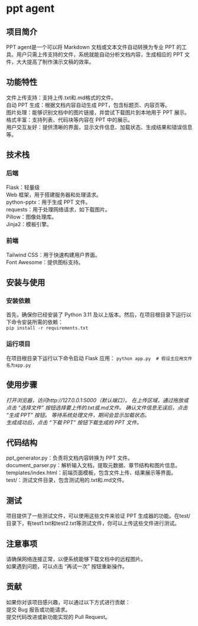 # ppt agent
## 项目简介  
PPT agent是一个可以将 Markdown 文档或文本文件自动转换为专业 PPT 的工具。用户只需上传支持的文件，系统就能自动分析文档内容，生成相应的 PPT 文件，大大提高了制作演示文稿的效率。  
## 功能特性  
文件上传支持：支持上传.txt和.md格式的文件。  
自动 PPT 生成：根据文档内容自动生成 PPT，包含标题页、内容页等。  
图片处理：能够识别文档中的图片链接，并尝试下载图片到本地用于 PPT 展示。  
格式丰富：支持列表、代码块等内容在 PPT 中的展示。  
用户交互友好：提供清晰的界面，显示文件信息、加载状态、生成结果和错误信息等。  
## 技术栈  
### 后端
Flask：轻量级  
Web 框架，用于搭建服务器和处理请求。  
python-pptx：用于生成 PPT 文件。  
requests：用于处理网络请求，如下载图片。  
Pillow：图像处理库。  
Jinja2：模板引擎。
### 前端
Tailwind CSS：用于快速构建用户界面。  
Font Awesome：提供图标支持。
## 安装与使用
### 安装依赖
首先，确保你已经安装了 Python 3.11 及以上版本。然后，在项目根目录下运行以下命令安装所需的依赖：  
`pip install -r requirements.txt`
### 运行项目
在项目根目录下运行以下命令启动 Flask 应用：
`python app.py  # 假设主应用文件名为app.py`  
## 使用步骤
*打开浏览器，访问http://127.0.0.1:5000（默认端口）。*
*在上传区域，通过拖放或点击 “选择文件” 按钮选择要上传的.txt或.md文件。* 
*确认文件信息无误后，点击 “生成 PPT” 按钮。* 
*等待系统处理文件，期间会显示加载状态。*  
*生成成功后，点击 “下载 PPT” 按钮下载生成的 PPT 文件。*  
## 代码结构
ppt_generator.py：负责将文档内容转换为 PPT 文件。  
document_parser.py：解析输入文档，提取元数据、章节结构和图片信息。  
templates/index.html：前端页面模板，包含文件上传、结果展示等界面。  
test/：测试文件目录，包含测试用的.txt和.md文件。  
## 测试
项目提供了一些测试文件，可以使用这些文件来验证 PPT 生成器的功能。在test/目录下，有test1.txt和test2.txt等测试文件，你可以上传这些文件进行测试。  
## 注意事项
请确保网络连接正常，以便系统能够下载文档中的远程图片。  
如果遇到问题，可以点击 “再试一次” 按钮重新操作。  
## 贡献
如果你对该项目感兴趣，可以通过以下方式进行贡献：  
提交 Bug 报告或功能请求。  
提交代码改进或新功能实现的 Pull Request。  
